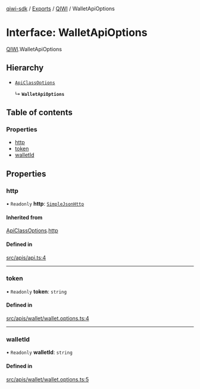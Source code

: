 [qiwi-sdk](../README.md) / [Exports](../modules.md) / [QIWI](../modules/QIWI.md) / WalletApiOptions

# Interface: WalletApiOptions

[QIWI](../modules/QIWI.md).WalletApiOptions

## Hierarchy

- [`ApiClassOptions`](internal_.ApiClassOptions.md)

  ↳ **`WalletApiOptions`**

## Table of contents

### Properties

- [http](QIWI.WalletApiOptions.md#http)
- [token](QIWI.WalletApiOptions.md#token)
- [walletId](QIWI.WalletApiOptions.md#walletid)

## Properties

### http

• `Readonly` **http**: [`SimpleJsonHttp`](../classes/internal_.SimpleJsonHttp.md)

#### Inherited from

[ApiClassOptions](internal_.ApiClassOptions.md).[http](internal_.ApiClassOptions.md#http)

#### Defined in

[src/apis/api.ts:4](https://github.com/AlexXanderGrib/node-qiwi-sdk/blob/16c3ee8/src/apis/api.ts#L4)

___

### token

• `Readonly` **token**: `string`

#### Defined in

[src/apis/wallet/wallet.options.ts:4](https://github.com/AlexXanderGrib/node-qiwi-sdk/blob/16c3ee8/src/apis/wallet/wallet.options.ts#L4)

___

### walletId

• `Readonly` **walletId**: `string`

#### Defined in

[src/apis/wallet/wallet.options.ts:5](https://github.com/AlexXanderGrib/node-qiwi-sdk/blob/16c3ee8/src/apis/wallet/wallet.options.ts#L5)
